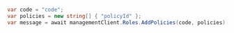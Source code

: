 ```python

```

```csharp
var code = "code";
var policies = new string[] { "policyId" };
var message = await managementClient.Roles.AddPolicies(code, policies);
```
